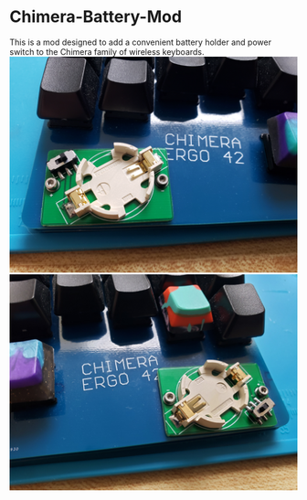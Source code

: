 # Chimera-Battery-Mod
This is a mod designed to add a convenient battery holder and power switch to the Chimera family of wireless keyboards.
![Left](/images/left.jpg)![Right](/images/right.jpg)


